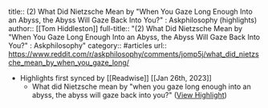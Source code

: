 title:: (2) What Did Nietzsche Mean by "When You Gaze Long Enough Into an Abyss, the Abyss Will Gaze Back Into You?" : Askphilosophy (highlights)
author:: [[Tom Hiddleston]]
full-title:: "(2) What Did Nietzsche Mean by "When You Gaze Long Enough Into an Abyss, the Abyss Will Gaze Back Into You?" : Askphilosophy"
category:: #articles
url:: https://www.reddit.com/r/askphilosophy/comments/jomp5j/what_did_nietzsche_mean_by_when_you_gaze_long/

- Highlights first synced by [[Readwise]] [[Jan 26th, 2023]]
	- What did Nietzsche mean by "when you gaze long enough into an abyss, the abyss will gaze back into you?" ([View Highlight](https://read.readwise.io/read/01gqp3yk57r8688rbqxr2dqxs2))